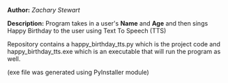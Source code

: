**Author:** *Zachary Stewart*

**Description:** Program takes in a user's **Name** and **Age** and then sings Happy Birthday to the user using Text To Speech (TTS)

Repository contains a happy_birthday_tts.py which is the project code and happy_birthday_tts.exe which is an executable that will run the program as well.

(exe file was generated using PyInstaller module)
